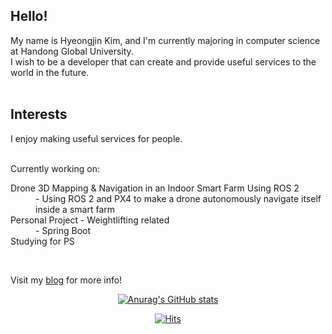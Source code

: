  <h2>Hello!</h2>
 My name is Hyeongjin Kim, and I'm currently majoring in computer science at Handong Global University. <br>
 I wish to be a developer that can create and provide useful services to the world in the future. <br>
 <br>
 
 <h2>Interests</h2>
 I enjoy making useful services for people. <br> <br>
 
 Currently working on: <br>
 <dl>
	 <dt>Drone 3D Mapping & Navigation in an Indoor Smart Farm Using ROS 2</dt>
	 <dd>- Using ROS 2 and PX4 to make a drone autonomously navigate itself inside a smart farm</dd>
	 <dt>Personal Project - Weightlifting related</dt>
	 <dd>- Spring Boot</dd>
	 <dt>Studying for PS</dt>
 </dl>
 
 <br>
 
 Visit my [blog](https://hhjj0506.github.io/) for more info!
 
 <div align=center>
	
  [![Anurag's GitHub stats](https://github-readme-stats.vercel.app/api?username=hhjj0506&show_icons=true&theme=dark)](https://github.com/anuraghazra/github-readme-stats)
  
  [![Hits](https://hits.seeyoufarm.com/api/count/incr/badge.svg?url=https%3A%2F%2Fgithub.com%2Fhhjj0506&count_bg=%237D7D7D&title_bg=%23030303&icon=&icon_color=%23E7E7E7&title=hits&edge_flat=false)](https://hits.seeyoufarm.com)
	
  </div>

